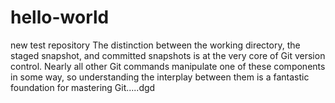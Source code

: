 # hello-world
new test repository
The distinction between the working directory, the staged snapshot, and committed snapshots is at the very core of Git version control. Nearly all other Git commands manipulate one of these components in some way, so understanding the interplay between them is a fantastic foundation for mastering Git.....dgd
